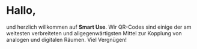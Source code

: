 # Hallo,

und herzlich willkommen auf **Smart Use**. Wir QR-Codes sind einige der am weitesten verbreiteten und allgegenwärtigsten Mittel zur Kopplung von analogen und digitalen Räumen. Viel Vergnügen!
